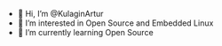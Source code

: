 - 👋 Hi, I’m @KulaginArtur
- 👀 I’m interested in Open Source and Embedded Linux
- 🌱 I’m currently learning Open Source

<!---
KulaginArtur/KulaginArtur is a ✨ special ✨ repository because its `README.md` (this file) appears on your GitHub profile.
You can click the Preview link to take a look at your changes.
--->
